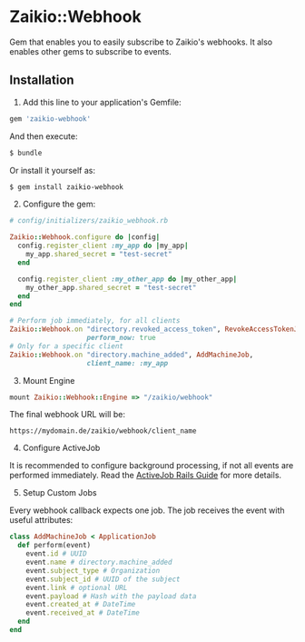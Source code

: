 # Zaikio::Webhook

Gem that enables you to easily subscribe to Zaikio's webhooks. It also enables other gems to subscribe to events.

## Installation

1. Add this line to your application's Gemfile:

```ruby
gem 'zaikio-webhook'
```

And then execute:
```bash
$ bundle
```

Or install it yourself as:
```bash
$ gem install zaikio-webhook
```

2. Configure the gem:

```rb
# config/initializers/zaikio_webhook.rb

Zaikio::Webhook.configure do |config|
  config.register_client :my_app do |my_app|
    my_app.shared_secret = "test-secret"
  end

  config.register_client :my_other_app do |my_other_app|
    my_other_app.shared_secret = "test-secret"
  end
end

# Perform job immediately, for all clients
Zaikio::Webhook.on "directory.revoked_access_token", RevokeAccessTokenJob,
                   perform_now: true
# Only for a specific client
Zaikio::Webhook.on "directory.machine_added", AddMachineJob,
                   client_name: :my_app
```

3. Mount Engine

```rb
mount Zaikio::Webhook::Engine => "/zaikio/webhook"
```

The final webhook URL will be:

```
https://mydomain.de/zaikio/webhook/client_name
```

4. Configure ActiveJob

It is recommended to configure background processing, if not all events are performed immediately. Read the [ActiveJob Rails Guide](https://guides.rubyonrails.org/active_job_basics.html) for more details.

5. Setup Custom Jobs

Every webhook callback expects one job. The job receives the event with useful attributes:

```rb
class AddMachineJob < ApplicationJob
  def perform(event)
    event.id # UUID
    event.name # directory.machine_added
    event.subject_type # Organization
    event.subject_id # UUID of the subject
    event.link # optional URL
    event.payload # Hash with the payload data
    event.created_at # DateTime
    event.received_at # DateTime
  end
end
```
